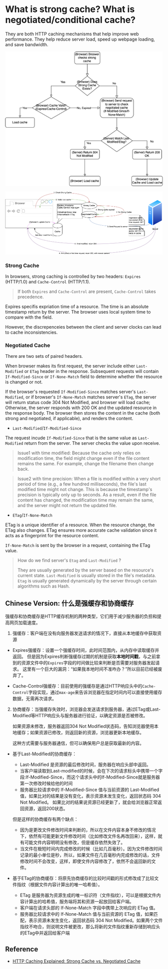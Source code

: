 # What is strong cache? What is negotiated/conditional cache?

They are both HTTP caching mechanisms that help improve web performance.
They help reduce server load, speed up webpage loading, and save bandwidth. 

![cache_steps.png](images/cache_steps.png)

![cache_chart.png](images/cache_chart.png)


### Strong Cache 
In browsers, strong caching is controlled by two headers: `Expires` (HTTP/1.0) and `Cache-Control` (HTTP/1.1).

> If both `Expires` and `Cache-Control` are present, `Cache-Control` takes precedence.


Expires specifis expriation time of a resource.
The time is an absolute timestamp return by the server. 
The browser uses local system time to compare with the field.

However, the discrepenceies between the client and server clocks can lead to cache inconsistencies.

### Negotiated Cache
There are two sets of paired headers. 

When browser makes its first request, the server include either `Last-Modified` or `ETag` header in the response.
Subsequent requests will contain `If-Modified-Since` or `If-None-Match` field to determine whether the resource is changed or not.

If the browser's requested `If-Modified-Since` matches server's `Last-Modified`, or if browser's `If-None-Match` matches server's `ETag`,
the server will return status code 304 Not Modified, and browser will load cache; Otherwise, the server responds with 200 OK 
and the updated resource in the response body. The browser then stores the content in the cache (both strong and negotiated, if applicable), 
and renders the content.


- `Last-Modified`/`If-Modified-Since`

The request incude `If-Modified-Since` that is the same value as `Last-Modified` return from the server.
The server checks the value upon receive.

> Issue1 with time modified: Because the cache only relies on modification time, the field might change even if the file content remains the same.
> For example, change the filename then change back.

> Issue2 with time precision: When a file is modified within a very short period of time (e.g., a few hundred milliseconds), 
> the file's last modified time might not change. This is because the timestamp's precision is typically only up to seconds. 
> As a result, even if the file content has changed, the modification time may remain the same, and the server might not return the updated file.

- `ETag`/`If-None-Match`

ETag is a unique identifier of a resource. When the resource change, the ETag also changes.
ETag ensures more accurate cache validation since it acts as a fingerprint for the resource content. 

`If-None-Match` is sent by the browser in a request, containing the ETag value.

> How do we find server's `Etag` and `Last-Modified` ? 
> 
> They are usually generated by the server based on the resource's current state. 
> `Last-Modified` is usually stored in the file's metadata. 
> `Etag` is usually generated dynamically by the server through certain algorithms such as Hash.



## Chinese Version: 什么是强缓存和协商缓存

强缓存和协商缓存是HTTP缓存机制的两种类型，它们用于减少服务器的负担和提高网页加载速度。

1. 强缓存：客户端在没有向服务器发送请求的情况下，直接从本地缓存中获取资源
- Expires强缓存：设置一个强缓存时间，此时间范围内，从内存中读取缓存并返回。
但是因为Expires判断强缓存过期的机制是获取**本地时间戳**，与之前拿到的资源文件中的`Expires`字段的时间做比较来判断是否需要对服务器发起请求。
这里有一个巨大的漏洞：“如果我本地时间不准咋办？”所以目前已经被废弃了。

- Cache-Control强缓存：目前使用的强缓存是通过HTTP响应头中的`Cache-Control`字段实现，通过`max-age`来告诉浏览器在指定时间内可以直接使用缓存数据，无需再次请求。

2. 协商缓存：当强缓存失效时，浏览器会发送请求到服务器，通过ETag或Last-Modified等HTTP响应头与服务器进行验证，以确定资源是否被修改。 

    如果资源未修改，服务器返回304 Not Modified状态码，告知浏览器使用本地缓存；如果资源已修改，则返回新的资源，浏览器更新本地缓存。

    这种方式需要与服务器通信，但可以确保用户总是获取最新的内容。

- 基于Last-Modified的协商缓存：
  - Last-Modified 是资源的最后修改时间，服务器在响应头部中返回。
  - 当客户端读取到Last-modified的时候，会在下次的请求标头中携带一个字段:If-Modified-Since，而这个请求头中的If-Modified-Since就是服务器第一次修改时候给他的时间
  - 服务器比较请求中的 If-Modified-Since 值与当前资源的 Last-Modified 值，如果比对的结果是没有变化，表示资源未发生变化，返回状态码 304 Not Modified。
  如果比对的结果说资源已经更新了，就会给浏览器正常返回资源，返回200状态。

  但是这样的协商缓存有两个缺点：
  - 因为是更改文件修改时间来判断的，所以在文件内容本身不修改的情况下，依然有可能更新文件修改时间（比如修改文件名再改回来），这样，就有可能文件内容明明没有修改，但是缓存依然失效了。
  - 当文件在极短时间内完成修改的时候（比如几百毫秒）。因为文件修改时间记录的最小单位是秒，所以，如果文件在几百毫秒内完成修改的话，文件修改时间不会改变，这样，即使文件内容修改了，依然不会返回新的文件。

- 基于ETag的协商缓存：将原先协商缓存的比较时间戳的形式修改成了比较文件指纹（根据文件内容计算出的唯一哈希值）。
  - ETag 是服务器为资源生成的唯一标识符（文件指纹），可以是根据文件内容计算出的哈希值，服务端将其和资源一起放回给客户端。
  - 客户端在请求头部的 If-None-Match 字段中携带上次响应的 ETag 值。
  - 服务器比较请求中的 If-None-Match 值与当前资源的 ETag 值，如果匹配，表示资源未发生变化，返回状态码 304 Not Modified。如果两个文件指纹不吻合，则说明文件被更改，那么将新的文件指纹重新存储到响应头的ETag中并返回给客户端



## Reference
- [HTTP Caching Explained: Strong Cache vs. Negotiated Cache](https://leapcell.io/blog/http-caching-explained)
